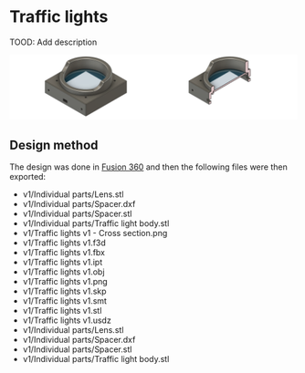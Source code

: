 # Traffic lights

TOOD: Add description

<img src="v1/Traffic lights v1.png" width="50%" /><img src="v1/Traffic lights v1 - Cross section.png" width="50%" />

## Design method

The design was done in [Fusion 360](https://www.autodesk.com/products/fusion-360/personal) and then the following files were then exported:

* v1/Individual parts/Lens.stl
* v1/Individual parts/Spacer.dxf
* v1/Individual parts/Spacer.stl
* v1/Individual parts/Traffic light body.stl
* v1/Traffic lights v1 - Cross section.png
* v1/Traffic lights v1.f3d
* v1/Traffic lights v1.fbx
* v1/Traffic lights v1.ipt
* v1/Traffic lights v1.obj
* v1/Traffic lights v1.png
* v1/Traffic lights v1.skp
* v1/Traffic lights v1.smt
* v1/Traffic lights v1.stl
* v1/Traffic lights v1.usdz
* v1/Individual parts/Lens.stl
* v1/Individual parts/Spacer.dxf
* v1/Individual parts/Spacer.stl
* v1/Individual parts/Traffic light body.stl
